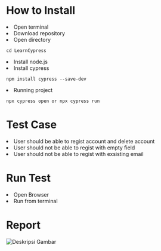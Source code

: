 <h1> How to Install </h1>
<u></u>
<li>Open terminal</li>
<li>Download repository</li>
<li>Open directory <pre><code>cd LearnCypress</code></pre> </li>
<li>Install node.js</li>
<li>Install cypress</li>
   <pre><code>npm install cypress --save-dev</code></pre>
<li>Running project</li>
   <pre><code>npx cypress open or npx cypress run</code></pre>

<h1> Test Case </h1>
<u></u>
<li>User should be able to regist account and delete account</li>
<li>User should not be able to regist with empty field</li>
<li>User should not be able to regist with exsisting email</li>

<h1> Run Test </h1>
<u></u>
<li> Open Browser</li>


<li>Run from terminal</li>


<h1> Report </h1>
<u></u>
<img src="![screencapture-file-Users-niwinpriskilanapitupulu-Desktop-Learn-Cypress-cypress-reports-html-index-html-2024-06-29-21_00_37](https://github.com/Niwin0516/LearnCypress/assets/159603613/01845a9f-9019-4fa9-ae74-4c2b29884b2f)
" alt="Deskripsi Gambar">



